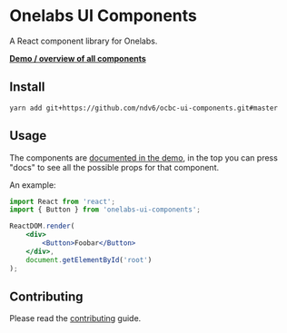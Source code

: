 # Onelabs UI Components

A React component library for Onelabs.

[**Demo / overview of all components**](https://ndv6.github.io/onelabs-ui-components/)

## Install

```
yarn add git+https://github.com/ndv6/ocbc-ui-components.git#master
```

## Usage

The components are [documented in the demo](https://ndv6.github.io/onelabs-ui-components/), in the top you can press "docs" to see all the possible props for that component.

An example:

```jsx
import React from 'react';
import { Button } from 'onelabs-ui-components';

ReactDOM.render(
    <div>
        <Button>Foobar</Button>
    </div>,
    document.getElementById('root')
);
```

## Contributing

Please read the [contributing](./CONTRIBUTING.md) guide.
